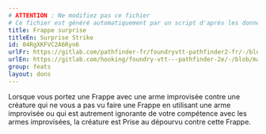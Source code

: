 ```yaml
---
# ATTENTION : Ne modifiez pas ce fichier
# Ce fichier est généré automatiquement par un script d'après les données du module Foundry VTT officiel et de sa traduction
title: Frappe surprise
titleEn: Surprise Strike
id: 04RgXKFVC2A6Ryn6
urlFr: https://gitlab.com/pathfinder-fr/foundryvtt-pathfinder2-fr/-/blob/master/data/feats/04RgXKFVC2A6Ryn6.htm
urlEn: https://gitlab.com/hooking/foundry-vtt---pathfinder-2e/-/blob/master/packs/data/feats.db/surprise-strike.json
group: feats
layout: dons
---
```

Lorsque vous portez une <a class="entity-link" data-pack="pf2e.actionspf2e" data-id="VjxZFuUXrCU94MWR" draggable="true">Frappe</a> avec une arme improvisée contre une créature qui ne vous a pas vu faire une Frappe en utilisant une arme improvisée ou qui est autrement ignorante de votre compétence avec les armes improvisées, la créature est <a class="entity-link" data-pack="pf2e.conditionitems" data-id="AJh5ex99aV6VTggg" draggable="true"><i class="fas fa-book-open"></i>Prise au dépourvu</a> contre cette Frappe.


